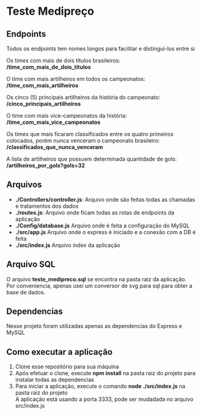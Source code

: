 # Teste Medipreço



## Endpoints
Todos os endpoints tem nomes longos para facilitar e distingui-los entre si

Os times com mais de dois títulos brasileiros:<br />
**/time_com_mais_de_dois_titulos**
 
O time com mais artilheiros em todos os campeonatos:<br />
**/time_com_mais_artilheiros**
 
Os cinco (5) principais artilheiros da história do campeonato:<br />
  **/cinco_principais_artilheiros**
 
O time com mais vice-campeonatos da história:<br />
**/time_com_mais_vice_campeonatos**
 
Os times que mais ficaram classificados entre os quatro primeiros colocados, porém nunca venceram o campeonato brasileiro:<br />
**/classificados_que_nunca_venceram**
 
A lista de artilheiros que possuem determinada quantidade de gols:<br />
**/artilheiros_por_gols?gols=32**

## Arquivos
* **./Controllers/controller.js**: Arquivo onde são feitas todas as chamadas e tratamentos dos dados 
* **./routes.js**: Arquivo onde ficam todas as rotas de endpoints da aplicação 
* **./Config/database.js** Arquivo onde é feita a configuração do MySQL 
* **./src/app.js** Arquivo onde o express é iniciado e a conexão com a DB é feita 
* **./src/index.js** Arquivo index da aplicação

## Arquivo SQL
O arquivo  **teste_medipreco.sql** se encontra na pasta raiz da aplicação.<br />
Por conveniencia, apenas usei um conversor de svg para sql para obter a base de dados.

## Dependencias
Nesse projeto foram utilizadas apenas as dependencias do Express e MySQL

## Como executar a aplicação
1. Clone esse repositório para sua máquina
1. Após efetuar o clone, execute **npm install** na pasta raiz do projeto para instalar todas as dependencias
1. Para iniciar a aplicação, execute o comando **node ./src/index.js** na pasta raiz do projeto<br />
A aplicação está usando a porta 3333, pode ser mudadada no arquivo src/index.js

